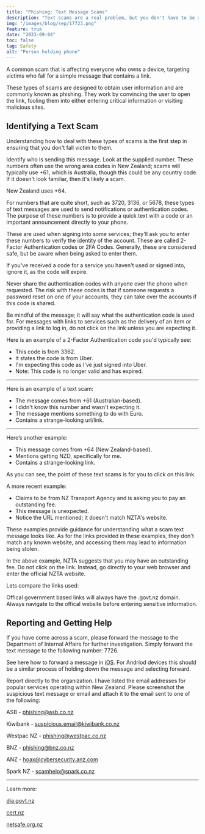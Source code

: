 ```yaml
---
title: "Phishing: Text Message Scams"
description: "Text scams are a real problem, but you don't have to be a victim. This article explains how text scams work, what to avoid, and how to stay safe online."
img: "/images/blog/sep/17723.png"
feature: true
date: "2023-09-04"
toc: false
tag: Safety
alt: "Person holding phone"
---
```


A common scam that is affecting everyone who owns a device, targeting victims who fall for a simple message that contains a link.

These types of scams are designed to obtain user information and are commonly known as phishing. They work by convincing the user to open the link, fooling them into either entering critical information or visiting malicious sites.

## Identifying a Text Scam

Understanding how to deal with these types of scams is the first step in ensuring that you don't fall victim to them.

Identify who is sending this message.
Look at the supplied number. These numbers often use the wrong area codes in New Zealand; scams will typically use +61, which is Australia, though this could be any country code. If it doesn't look familiar, then it's likely a scam.

New Zealand uses +64.

For numbers that are quite short, such as 3720, 3136, or 5678, these types of text messages are used to send notifications or authentication codes. The purpose of these numbers is to provide a quick text with a code or an important announcement directly to your phone.

These are used when signing into some services; they'll ask you to enter these numbers to verify the identity of the account. These are called 2-Factor Authentication codes or 2FA Codes. Generally, these are considered safe, but be aware when being asked to enter them.

If you've received a code for a service you haven't used or signed into, ignore it, as the code will expire.

Never share the authentication codes with anyone over the phone when requested. The risk with these codes is that if someone requests a password reset on one of your accounts, they can take over the accounts if this code is shared.

Be mindful of the message; it will say what the authentication code is used for. For messages with links to services such as the delivery of an item or providing a link to log in, do not click on the link unless you are expecting it.

Here is an example of a 2-Factor Authentication code you'd typically see:

<Media source="/images/blog/sep/Uber.jpg" alt="Uber Authentication Code Example"></Media>

- This code is from 3362.
- It states the code is from Uber.
- I'm expecting this code as I've just signed into Uber.
- Note: This code is no longer valid and has expired.

<hr>

Here is an example of a text scam:

<Media source="/images/blog/sep/EURO.jpg" alt="Phishing Text example international"></Media>

- The message comes from +61 (Australian-based).
- I didn't know this number and wasn't expecting it.
- The message mentions something to do with Euro.
- Contains a strange-looking url/link.

<hr>

Here’s another example:
<Media source="/images/blog/sep/NZD.jpg" alt="Phishing Text example local"></Media>

- This message comes from +64 (New Zealand-based).
- Mentions getting NZD, specifically for me.
- Contains a strange-looking link.

As you can see, the point of these text scams is for you to click on this link.

A more recent example:
<Media source="/images/blog/sep/nzta.png" alt="NZ Transport agency phishing example"></Media>

- Claims to be from NZ Transport Agency and is asking you to pay an outstanding fee.
- This message is unexpected.
- Notice the URL mentioned; it doesn't match NZTA's website.

These examples provide guidance for understanding what a scam text message looks like.
As for the links provided in these examples, they don't match any known website, and accessing them may lead to information being stolen.

In the above example, NZTA suggests that you may have an outstanding fee. Do not click on the link. Instead, go directly to your web browser and enter the official NZTA website.

Lets compare the links used:
<Media source="/images/blog/sep/compare.svg" alt="Comparing phishing link vs legitimate"></Media>

Offical government based links will always have the .govt.nz domain.
Always navigate to the offical website before entering sensitive information.

## Reporting and Getting Help

If you have come across a scam, please forward the message to the Department of Internal Affairs for further investigation.
Simply forward the text message to the following number: 7726.

See here how to forward a message in [iOS](https://support.apple.com/en-nz/guide/iphone/iph125628311/ios). For Andriod devices this should be a similar process of holding down the message and selecting forward.

Report directly to the organization. I have listed the email addresses for popular services operating within New Zealand.
Please screenshot the suspicious text message or email and attach it to the email sent to one of the following:

ASB - phishing@asb.co.nz

Kiwibank - suspicious.email@kiwibank.co.nz

Westpac NZ - phishing@westpac.co.nz

BNZ - phishing@bnz.co.nz

ANZ - hoax@cybersecurity.anz.com

Spark NZ - scamhelp@spark.co.nz

<hr> 
Learn more:

[dia.govt.nz](https://www.dia.govt.nz/Spam-How-to-Report-Scams)

[cert.nz](https://www.cert.govt.nz/individuals/common-threats/phishing/)

[netsafe.org.nz](https://report.netsafe.org.nz/hc/en-au/requests/new)
